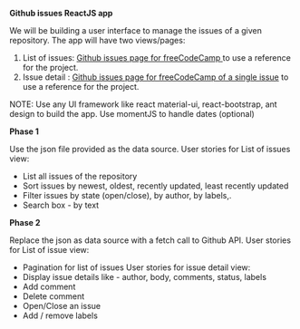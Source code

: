 **Github issues ReactJS app**

We will be building a user interface to manage the issues of a given repository. The app will have two views/pages:

1. List of issues: [Github issues page for freeCodeCamp
   ](https://github.com/freeCodeCamp/freeCodeCamp/issues) to use a reference for the project.
2. Issue detail : [Github issues page for freeCodeCamp of a single issue](https://github.com/freeCodeCamp/freeCodeCamp/issues/35765) to use a reference for the project.

NOTE: Use any UI framework like react material-ui, react-bootstrap, ant design to build the app. Use momentJS to handle dates (optional)

**Phase 1**

Use the json file provided as the data source.
User stories for List of issues view:

- List all issues of the repository
- Sort issues by newest, oldest, recently updated, least recently updated
- Filter issues by state (open/close), by author, by labels,.
- Search box - by text

**Phase 2**

Replace the json as data source with a fetch call to Github API.
User stories for List of issue view:

- Pagination for list of issues
  User stories for issue detail view:
- Display issue details like - author, body, comments, status, labels
- Add comment
- Delete comment
- Open/Close an issue
- Add / remove labels
